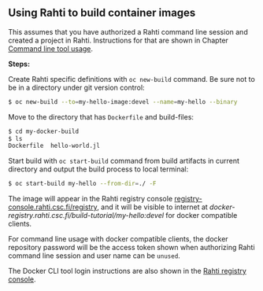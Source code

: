 ## Using Rahti to build container images

This assumes that you have authorized a Rahti command line session and created
a project in Rahti. Instructions for that are shown in Chapter [Command line
tool usage](../usage/cli.md#cli-cheat-sheet).

**Steps:**

Create Rahti specific definitions with `oc new-build` command. Be sure
not to be in a directory under git version control:
```bash
$ oc new-build --to=my-hello-image:devel --name=my-hello --binary
```

Move to the directory that has `Dockerfile` and build-files:
```bash
$ cd my-docker-build
$ ls
Dockerfile  hello-world.jl
```

Start build with `oc start-build` command from build artifacts in current
directory and output the build process to local terminal:
```bash
$ oc start-build my-hello --from-dir=./ -F
```

The image will appear in the Rahti registry console
[registry-console.rahti.csc.fi/registry](https://registry-console.rahti.csc.fi),
and it will be visible to internet at
*docker-registry.rahti.csc.fi/build-tutorial/my-hello:devel* for docker
compatible clients.

For command line usage with docker compatible clients, the docker repository
password will be the access token shown when authorizing Rahti command line
session and user name can be `unused`.

The Docker CLI tool login instructions are also shown in the [Rahti registry
console](https://registry-console.rahti.csc.fi).
